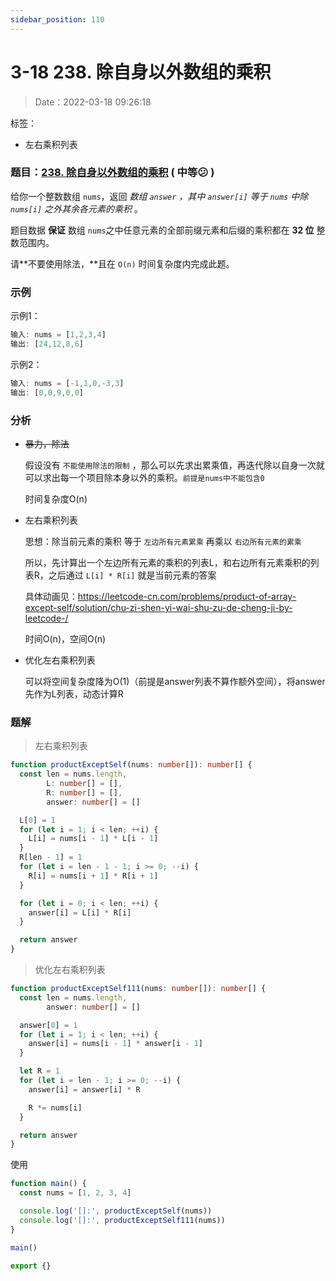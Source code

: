 ```yaml
---
sidebar_position: 110
---
```


# 3-18 238. 除自身以外数组的乘积

> Date：2022-03-18 09:26:18

标签：

- 左右乘积列表

### 题目：[238. 除自身以外数组的乘积](https://leetcode-cn.com/problems/product-of-array-except-self/)  ( 中等:confused: ) 

给你一个整数数组 `nums`，返回 *数组 `answer` ，其中 `answer[i]` 等于 `nums` 中除 `nums[i]` 之外其余各元素的乘积* 。

题目数据 **保证** 数组 `nums`之中任意元素的全部前缀元素和后缀的乘积都在 **32 位** 整数范围内。

请**不要使用除法，**且在 `O(n)` 时间复杂度内完成此题。

### 示例

示例1：

```ts
输入: nums = [1,2,3,4]
输出: [24,12,8,6]
```

示例2：

```ts
输入: nums = [-1,1,0,-3,3]
输出: [0,0,9,0,0]
```

### 分析

- ~~暴力，除法~~

  假设没有 `不能使用除法的限制` ，那么可以先求出累乘值，再迭代除以自身一次就可以求出每一个项目除本身以外的乘积。`前提是nums中不能包含0`

  时间复杂度O(n)

- 左右乘积列表

  思想：除当前元素的乘积 等于 `左边所有元素累乘` 再乘以 `右边所有元素的累乘`

  所以，先计算出一个左边所有元素的乘积的列表L，和右边所有元素乘积的列表R，之后通过 `L[i] * R[i]` 就是当前元素的答案

  具体动画见：https://leetcode-cn.com/problems/product-of-array-except-self/solution/chu-zi-shen-yi-wai-shu-zu-de-cheng-ji-by-leetcode-/

  时间O(n)，空间O(n)

- 优化左右乘积列表

  可以将空间复杂度降为O(1)（前提是answer列表不算作额外空间），将answer先作为L列表，动态计算R

### 题解

> 左右乘积列表

```ts
function productExceptSelf(nums: number[]): number[] {
  const len = nums.length,
        L: number[] = [],
        R: number[] = [],
        answer: number[] = []

  L[0] = 1
  for (let i = 1; i < len; ++i) {
    L[i] = nums[i - 1] * L[i - 1]
  }
  R[len - 1] = 1
  for (let i = len - 1 - 1; i >= 0; --i) {
    R[i] = nums[i + 1] * R[i + 1]
  }

  for (let i = 0; i < len; ++i) {
    answer[i] = L[i] * R[i]
  }

  return answer
}
```

> 优化左右乘积列表

```ts
function productExceptSelf111(nums: number[]): number[] {
  const len = nums.length,
        answer: number[] = []

  answer[0] = 1
  for (let i = 1; i < len; ++i) {
    answer[i] = nums[i - 1] * answer[i - 1]
  }

  let R = 1
  for (let i = len - 1; i >= 0; --i) {
    answer[i] = answer[i] * R

    R *= nums[i]
  }

  return answer
}
```

使用

```ts
function main() {
  const nums = [1, 2, 3, 4]

  console.log('[]:', productExceptSelf(nums))
  console.log('[]:', productExceptSelf111(nums))
}

main()

export {}
```

